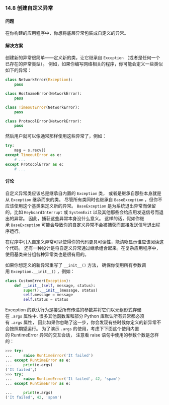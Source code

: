 ### 14.8 创建自定义异常

#### 问题

在你构建的应用程序中，你想将底层异常包装成自定义的异常。

#### 解决方案

创建新的异常很简单——定义新的类，让它继承自 `Exception` （或者是任何一个已存在的异常类型）。 例如，如果你编写网络相关的程序，你可能会定义一些类似如下的异常：

```python
class NetworkError(Exception):
    pass

class HostnameError(NetworkError):
    pass

class TimeoutError(NetworkError):
    pass

class ProtocolError(NetworkError):
    pass
```

然后用户就可以像通常那样使用这些异常了，例如：

```python
try:
    msg = s.recv()
except TimeoutError as e:
    # ...
except ProtocolError as e:
    # ...
```

#### 讨论

自定义异常类应该总是继承自内置的 `Exception` 类， 或者是继承自那些本身就是从 `Exception` 继承而来的类。 尽管所有类同时也继承自 `BaseException` ，但你不应该使用这个基类来定义新的异常。 `BaseException` 是为系统退出异常而保留的，比如 `KeyboardInterrupt` 或 `SystemExit` 以及其他那些会给应用发送信号而退出的异常。 因此，捕获这些异常本身没什么意义。 这样的话，假如你继承 `BaseException` 可能会导致你的自定义异常不会被捕获而直接发送信号退出程序运行。

在程序中引入自定义异常可以使得你的代码更具可读性，能清晰显示谁应该阅读这个代码。 还有一种设计是将自定义异常通过继承组合起来。在复杂应用程序中， 使用基类来分组各种异常类也是很有用的。

如果你想定义的新异常重写了 `__init__()` 方法， 确保你使用所有参数调用 `Exception.__init__()` ，例如：

```python
class CustomError(Exception):
    def __init__(self, message, status):
        super().__init__(message, status)
        self.message = message
        self.status = status
```

Exception 的默认行为是接受所有传递的参数并将它们以元组形式存储在 `.args` 属性中. 很多其他函数库和部分 Python 库默认所有异常都必须有 `.args` 属性， 因此如果你忽略了这一步，你会发现有些时候你定义的新异常不会按照期望运行。 为了演示 `.args` 的使用，考虑下下面这个使用内置的 RuntimeError 异常的交互会话， 注意看 raise 语句中使用的参数个数是怎样的：

```python
>>> try:
...     raise RuntimeError('It failed')
... except RuntimeError as e:
...     print(e.args)
('It failed',)
>>> try:
...     raise RuntimeError('It failed', 42, 'spam')
... except RuntimeError as e:

...     print(e.args)
('It failed', 42, 'spam')
```

